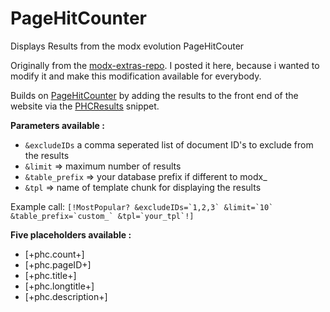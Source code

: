 # PageHitCounter
Displays Results from the modx evolution PageHitCouter

Originally from the [modx-extras-repo](http://modx.com/extras/). I posted it here, because i wanted to modify it and make this modification available for everybody.

Builds on [PageHitCounter](http://modx.com/extras/package/pagehitcounter) by adding the results to the front end of the website via the [PHCResults](http://modx.com/extras/package/pagehitcounterresults) snippet.

**Parameters available :**
* `&excludeIDs` a comma seperated list of document ID's to exclude from the results 
* `&limit` => maximum number of results
* `&table_prefix` => your database prefix if different to modx_
* `&tpl` => name of template chunk for displaying the results

Example call:
```[!MostPopular? &excludeIDs=`1,2,3` &limit=`10` &table_prefix=`custom_` &tpl=`your_tpl`!] ```

**Five placeholders available :**
* [+phc.count+] 
* [+phc.pageID+]
* [+phc.title+]
* [+phc.longtitle+]
* [+phc.description+]
